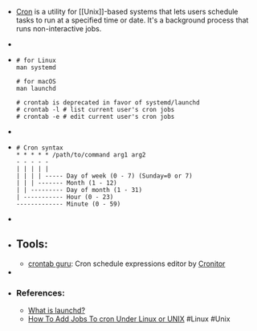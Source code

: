 - [Cron](https://en.wikipedia.org/wiki/Cron) is a utility for [[Unix]]-based systems that lets users schedule tasks to run at a specified time or date. It's a background process that runs non-interactive jobs.
-
- ```shell
  # for Linux
  man systemd

  # for macOS
  man launchd

  # crontab is deprecated in favor of systemd/launchd
  # crontab -l # list current user's cron jobs
  # crontab -e # edit current user's cron jobs
  ```

-
- ```shell
  # Cron syntax
  * * * * * /path/to/command arg1 arg2
  - - - - -
  | | | | |
  | | | | ----- Day of week (0 - 7) (Sunday=0 or 7)
  | | | ------- Month (1 - 12)
  | | --------- Day of month (1 - 31)
  | ----------- Hour (0 - 23)
  ------------- Minute (0 - 59)
  ```
-
- ## Tools:
  - [crontab guru](https://crontab.guru/): Cron schedule expressions editor by [Cronitor](https://cronitor.io/)
-
- ### References:
  - [What is launchd?](https://launchd.info/)
  - [How To Add Jobs To cron Under Linux or UNIX](https://www.cyberciti.biz/faq/how-do-i-add-jobs-to-cron-under-linux-or-unix-oses/) #Linux #Unix
